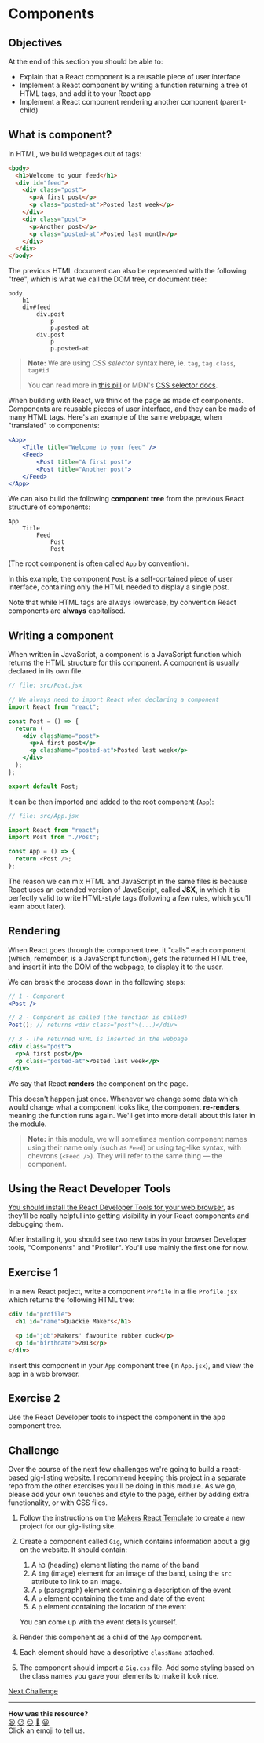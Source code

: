 # Components

## Objectives

At the end of this section you should be able to:

- Explain that a React component is a reusable piece of user interface
- Implement a React component by writing a function returning a tree of HTML
  tags, and add it to your React app
- Implement a React component rendering another component (parent-child)

## What is component?

In HTML, we build webpages out of tags:

```html
<body>
  <h1>Welcome to your feed</h1>
  <div id="feed">
    <div class="post">
      <p>A first post</p>
      <p class="posted-at">Posted last week</p>
    </div>
    <div class="post">
      <p>Another post</p>
      <p class="posted-at">Posted last month</p>
    </div>
  </div>
</body>
```

The previous HTML document can also be represented with the following "tree",
which is what we call the DOM tree, or document tree:

```
body
    h1
    div#feed
        div.post
            p
            p.posted-at
        div.post
            p
            p.posted-at
```

> **Note:** We are using _CSS selector_ syntax here, ie. `tag`, `tag.class`,
> `tag#id`
>
> You can read more in
> [this pill](../pills/manipulating_dom_with_javascript.md) or MDN's
> [CSS selector docs](https://developer.mozilla.org/en-US/docs/Web/CSS/CSS_Selectors).

When building with React, we think of the page as made of components. Components
are reusable pieces of user interface, and they can be made of many HTML tags.
Here's an example of the same webpage, when "translated" to components:

```jsx
<App>
    <Title title="Welcome to your feed" />
    <Feed>
        <Post title="A first post">
        <Post title="Another post">
    </Feed>
</App>
```

We can also build the following **component tree** from the previous React
structure of components:

```
App
    Title
        Feed
            Post
            Post
```

(The root component is often called `App` by convention).

In this example, the component `Post` is a self-contained piece of user
interface, containing only the HTML needed to display a single post.

Note that while HTML tags are always lowercase, by convention React components
are **always** capitalised.

## Writing a component

When written in JavaScript, a component is a JavaScript function which returns
the HTML structure for this component. A component is usually declared in its
own file.

```jsx
// file: src/Post.jsx

// We always need to import React when declaring a component
import React from "react";

const Post = () => {
  return (
    <div className="post">
      <p>A first post</p>
      <p className="posted-at">Posted last week</p>
    </div>
  );
};

export default Post;
```

It can be then imported and added to the root component (`App`):

```js
// file: src/App.jsx

import React from "react";
import Post from "./Post";

const App = () => {
  return <Post />;
};
```

The reason we can mix HTML and JavaScript in the same files is because React
uses an extended version of JavaScript, called **JSX**, in which it is perfectly
valid to write HTML-style tags (following a few rules, which you'll learn about
later).

## Rendering

When React goes through the component tree, it "calls" each component (which,
remember, is a JavaScript function), gets the returned HTML tree, and insert it
into the DOM of the webpage, to display it to the user.

We can break the process down in the following steps:

```jsx
// 1 - Component
<Post />
```

```jsx
// 2 - Component is called (the function is called)
Post(); // returns <div class="post">(...)</div>
```

```jsx
// 3 - The returned HTML is inserted in the webpage
<div class="post">
  <p>A first post</p>
  <p class="posted-at">Posted last week</p>
</div>
```

We say that React **renders** the component on the page.

This doesn't happen just once. Whenever we change some data which would change
what a component looks like, the component **re-renders**, meaning the function
runs again. We'll get into more detail about this later in the module.

> **Note:** in this module, we will sometimes mention component names using
> their name only (such as `Feed`) or using tag-like syntax, with chevrons
> (`<Feed />`). They will refer to the same thing — the component.

## Using the React Developer Tools

[You should install the React Developer Tools for your web browser](https://beta.reactjs.org/learn/react-developer-tools),
as they'll be really helpful into getting visibility in your React components
and debugging them.

After installing it, you should see two new tabs in your browser Developer
tools, "Components" and "Profiler". You'll use mainly the first one for now.

## Exercise 1

In a new React project, write a component `Profile` in a file `Profile.jsx`
which returns the following HTML tree:

```html
<div id="profile">
  <h1 id="name">Quackie Makers</h1>

  <p id="job">Makers' favourite rubber duck</p>
  <p id="birthdate">2013</p>
</div>
```

Insert this component in your `App` component tree (in `App.jsx`), and view the
app in a web browser.

## Exercise 2

Use the React Developer tools to inspect the component in the app component
tree.

## Challenge

Over the course of the next few challenges we're going to build a react-based
gig-listing website. I recommend keeping this project in a separate repo from
the other exercises you'll be doing in this module. As we go, please add your
own touches and style to the page, either by adding extra functionality, or with
CSS files.

1. Follow the instructions on the
   [Makers React Template](https://github.com/makersacademy/react-template) to
   create a new project for our gig-listing site.
2. Create a component called `Gig`, which contains information about a gig on
   the website. It should contain:

   1. A `h3` (heading) element listing the name of the band
   2. A `img` (image) element for an image of the band, using the `src`
      attribute to link to an image.
   3. A `p` (paragraph) element containing a description of the event
   4. A `p` element containing the time and date of the event
   5. A `p` element containing the location of the event

   You can come up with the event details yourself.

3. Render this component as a child of the `App` component.
4. Each element should have a descriptive `className` attached.
5. The component should import a `Gig.css` file. Add some styling based on the
   class names you gave your elements to make it look nice.


[Next Challenge](03_props.md)

<!-- BEGIN GENERATED SECTION DO NOT EDIT -->

---

**How was this resource?**  
[😫](https://airtable.com/shrUJ3t7KLMqVRFKR?prefill_Repository=makersacademy%2Fjavascript-react-applications&prefill_File=react%2F02_components.md&prefill_Sentiment=😫) [😕](https://airtable.com/shrUJ3t7KLMqVRFKR?prefill_Repository=makersacademy%2Fjavascript-react-applications&prefill_File=react%2F02_components.md&prefill_Sentiment=😕) [😐](https://airtable.com/shrUJ3t7KLMqVRFKR?prefill_Repository=makersacademy%2Fjavascript-react-applications&prefill_File=react%2F02_components.md&prefill_Sentiment=😐) [🙂](https://airtable.com/shrUJ3t7KLMqVRFKR?prefill_Repository=makersacademy%2Fjavascript-react-applications&prefill_File=react%2F02_components.md&prefill_Sentiment=🙂) [😀](https://airtable.com/shrUJ3t7KLMqVRFKR?prefill_Repository=makersacademy%2Fjavascript-react-applications&prefill_File=react%2F02_components.md&prefill_Sentiment=😀)  
Click an emoji to tell us.

<!-- END GENERATED SECTION DO NOT EDIT -->
